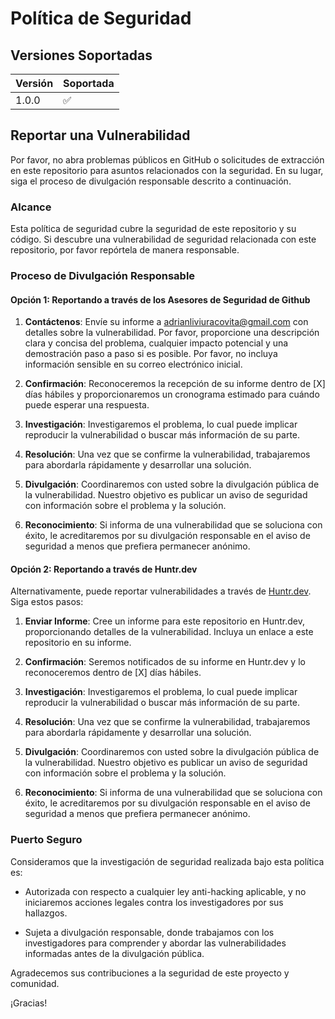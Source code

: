 # Política de Seguridad

## Versiones Soportadas

| Versión | Soportada          |
| ------- | ------------------ |
| 1.0.0   | :white_check_mark: |

## Reportar una Vulnerabilidad

Por favor, no abra problemas públicos en GitHub o solicitudes de extracción en este repositorio para asuntos relacionados con la seguridad. En su lugar, siga el proceso de divulgación responsable descrito a continuación.

### Alcance

Esta política de seguridad cubre la seguridad de este repositorio y su código. Si descubre una vulnerabilidad de seguridad relacionada con este repositorio, por favor repórtela de manera responsable.

### Proceso de Divulgación Responsable

#### Opción 1: Reportando a través de los Asesores de Seguridad de Github

1. **Contáctenos**: Envíe su informe a adrianliviuracovita@gmail.com con detalles sobre la vulnerabilidad. Por favor, proporcione una descripción clara y concisa del problema, cualquier impacto potencial y una demostración paso a paso si es posible. Por favor, no incluya información sensible en su correo electrónico inicial.

2. **Confirmación**: Reconoceremos la recepción de su informe dentro de [X] días hábiles y proporcionaremos un cronograma estimado para cuándo puede esperar una respuesta.

3. **Investigación**: Investigaremos el problema, lo cual puede implicar reproducir la vulnerabilidad o buscar más información de su parte.

4. **Resolución**: Una vez que se confirme la vulnerabilidad, trabajaremos para abordarla rápidamente y desarrollar una solución.

5. **Divulgación**: Coordinaremos con usted sobre la divulgación pública de la vulnerabilidad. Nuestro objetivo es publicar un aviso de seguridad con información sobre el problema y la solución.

6. **Reconocimiento**: Si informa de una vulnerabilidad que se soluciona con éxito, le acreditaremos por su divulgación responsable en el aviso de seguridad a menos que prefiera permanecer anónimo.

#### Opción 2: Reportando a través de Huntr.dev

Alternativamente, puede reportar vulnerabilidades a través de [Huntr.dev](https://huntr.dev). Siga estos pasos:

1. **Enviar Informe**: Cree un informe para este repositorio en Huntr.dev, proporcionando detalles de la vulnerabilidad. Incluya un enlace a este repositorio en su informe.

2. **Confirmación**: Seremos notificados de su informe en Huntr.dev y lo reconoceremos dentro de [X] días hábiles.

3. **Investigación**: Investigaremos el problema, lo cual puede implicar reproducir la vulnerabilidad o buscar más información de su parte.

4. **Resolución**: Una vez que se confirme la vulnerabilidad, trabajaremos para abordarla rápidamente y desarrollar una solución.

5. **Divulgación**: Coordinaremos con usted sobre la divulgación pública de la vulnerabilidad. Nuestro objetivo es publicar un aviso de seguridad con información sobre el problema y la solución.

6. **Reconocimiento**: Si informa de una vulnerabilidad que se soluciona con éxito, le acreditaremos por su divulgación responsable en el aviso de seguridad a menos que prefiera permanecer anónimo.

### Puerto Seguro

Consideramos que la investigación de seguridad realizada bajo esta política es:

- Autorizada con respecto a cualquier ley anti-hacking aplicable, y no iniciaremos acciones legales contra los investigadores por sus hallazgos.

- Sujeta a divulgación responsable, donde trabajamos con los investigadores para comprender y abordar las vulnerabilidades informadas antes de la divulgación pública.

Agradecemos sus contribuciones a la seguridad de este proyecto y comunidad.

¡Gracias!

